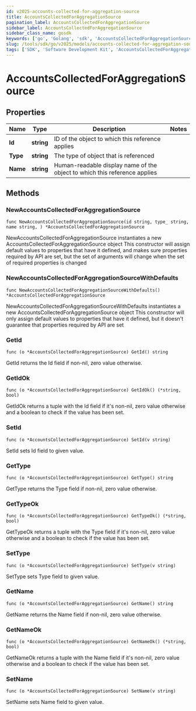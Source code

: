 ```yaml
---
id: v2025-accounts-collected-for-aggregation-source
title: AccountsCollectedForAggregationSource
pagination_label: AccountsCollectedForAggregationSource
sidebar_label: AccountsCollectedForAggregationSource
sidebar_class_name: gosdk
keywords: ['go', 'Golang', 'sdk', 'AccountsCollectedForAggregationSource', 'V2025AccountsCollectedForAggregationSource'] 
slug: /tools/sdk/go/v2025/models/accounts-collected-for-aggregation-source
tags: ['SDK', 'Software Development Kit', 'AccountsCollectedForAggregationSource', 'V2025AccountsCollectedForAggregationSource']
---
```


# AccountsCollectedForAggregationSource

## Properties

Name | Type | Description | Notes
------------ | ------------- | ------------- | -------------
**Id** | **string** | ID of the object to which this reference applies | 
**Type** | **string** | The type of object that is referenced | 
**Name** | **string** | Human-readable display name of the object to which this reference applies | 

## Methods

### NewAccountsCollectedForAggregationSource

`func NewAccountsCollectedForAggregationSource(id string, type_ string, name string, ) *AccountsCollectedForAggregationSource`

NewAccountsCollectedForAggregationSource instantiates a new AccountsCollectedForAggregationSource object
This constructor will assign default values to properties that have it defined,
and makes sure properties required by API are set, but the set of arguments
will change when the set of required properties is changed

### NewAccountsCollectedForAggregationSourceWithDefaults

`func NewAccountsCollectedForAggregationSourceWithDefaults() *AccountsCollectedForAggregationSource`

NewAccountsCollectedForAggregationSourceWithDefaults instantiates a new AccountsCollectedForAggregationSource object
This constructor will only assign default values to properties that have it defined,
but it doesn't guarantee that properties required by API are set

### GetId

`func (o *AccountsCollectedForAggregationSource) GetId() string`

GetId returns the Id field if non-nil, zero value otherwise.

### GetIdOk

`func (o *AccountsCollectedForAggregationSource) GetIdOk() (*string, bool)`

GetIdOk returns a tuple with the Id field if it's non-nil, zero value otherwise
and a boolean to check if the value has been set.

### SetId

`func (o *AccountsCollectedForAggregationSource) SetId(v string)`

SetId sets Id field to given value.


### GetType

`func (o *AccountsCollectedForAggregationSource) GetType() string`

GetType returns the Type field if non-nil, zero value otherwise.

### GetTypeOk

`func (o *AccountsCollectedForAggregationSource) GetTypeOk() (*string, bool)`

GetTypeOk returns a tuple with the Type field if it's non-nil, zero value otherwise
and a boolean to check if the value has been set.

### SetType

`func (o *AccountsCollectedForAggregationSource) SetType(v string)`

SetType sets Type field to given value.


### GetName

`func (o *AccountsCollectedForAggregationSource) GetName() string`

GetName returns the Name field if non-nil, zero value otherwise.

### GetNameOk

`func (o *AccountsCollectedForAggregationSource) GetNameOk() (*string, bool)`

GetNameOk returns a tuple with the Name field if it's non-nil, zero value otherwise
and a boolean to check if the value has been set.

### SetName

`func (o *AccountsCollectedForAggregationSource) SetName(v string)`

SetName sets Name field to given value.



